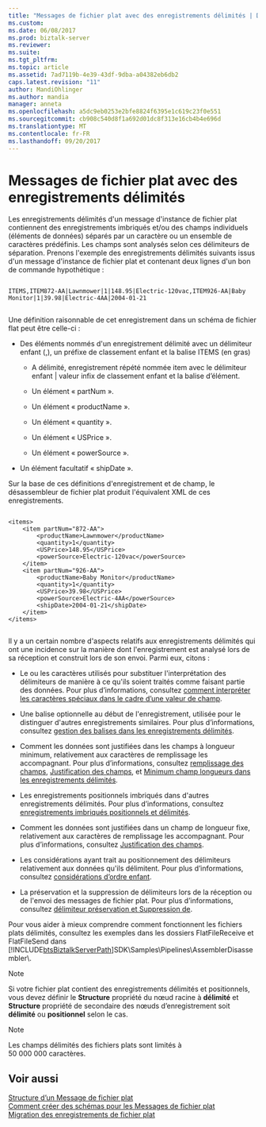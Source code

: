 ```yaml
---
title: "Messages de fichier plat avec des enregistrements délimités | Documents Microsoft"
ms.custom: 
ms.date: 06/08/2017
ms.prod: biztalk-server
ms.reviewer: 
ms.suite: 
ms.tgt_pltfrm: 
ms.topic: article
ms.assetid: 7ad7119b-4e39-43df-9dba-a04382eb6db2
caps.latest.revision: "11"
author: MandiOhlinger
ms.author: mandia
manager: anneta
ms.openlocfilehash: a5dc9eb0253e2bfe8824f6395e1c619c23f0e551
ms.sourcegitcommit: cb908c540d8f1a692d01dc8f313e16cb4b4e696d
ms.translationtype: MT
ms.contentlocale: fr-FR
ms.lasthandoff: 09/20/2017
---
```

# <a name="flat-file-messages-with-delimited-records"></a>Messages de fichier plat avec des enregistrements délimités
Les enregistrements délimités d'un message d'instance de fichier plat contiennent des enregistrements imbriqués et/ou des champs individuels (éléments de données) séparés par un caractère ou un ensemble de caractères prédéfinis. Les champs sont analysés selon ces délimiteurs de séparation. Prenons l'exemple des enregistrements délimités suivants issus d'un message d'instance de fichier plat et contenant deux lignes d'un bon de commande hypothétique :  
  
```  
  
ITEMS,ITEM872-AA|Lawnmower|1|148.95|Electric-120vac,ITEM926-AA|Baby Monitor|1|39.98|Electric-4AA|2004-01-21  
  
```  
  
 Une définition raisonnable de cet enregistrement dans un schéma de fichier flat peut être celle-ci :  
  
-   Des éléments nommés d'un enregistrement délimité avec un délimiteur enfant (,), un préfixe de classement enfant et la balise ITEMS (en gras)  
  
    -   A délimité, enregistrement répété nommée item avec le délimiteur enfant &#124; valeur infix de classement enfant et la balise d’élément.  
  
    -   Un élément « partNum ».  
  
    -   Un élément « productName ».  
  
    -   Un élément « quantity ».  
  
    -   Un élément « USPrice ».  
  
    -   Un élément « powerSource ».  
  
-   Un élément facultatif « shipDate ».  
  
 Sur la base de ces définitions d'enregistrement et de champ, le désassembleur de fichier plat produit l'équivalent XML de ces enregistrements.  
  
```  
  
<items>  
    <item partNum="872-AA">  
        <productName>Lawnmower</productName>  
        <quantity>1</quantity>  
        <USPrice>148.95</USPrice>  
        <powerSource>Electric-120vac</powerSource>  
    </item>  
    <item partNum="926-AA">  
        <productName>Baby Monitor</productName>  
        <quantity>1</quantity>  
        <USPrice>39.98</USPrice>  
        <powerSource>Electric-4AA</powerSource>  
        <shipDate>2004-01-21</shipDate>  
    </item>  
</items>  
  
```  
  
 Il y a un certain nombre d'aspects relatifs aux enregistrements délimités qui ont une incidence sur la manière dont l'enregistrement est analysé lors de sa réception et construit lors de son envoi. Parmi eux, citons :  
  
-   Le ou les caractères utilisés pour substituer l'interprétation des délimiteurs de manière à ce qu'ils soient traités comme faisant partie des données. Pour plus d’informations, consultez [comment interpréter les caractères spéciaux dans le cadre d’une valeur de champ](../core/ways-to-interpret-special-characters-as-part-of-a-field-value.md).  
  
-   Une balise optionnelle au début de l'enregistrement, utilisée pour le distinguer d'autres enregistrements similaires. Pour plus d’informations, consultez [gestion des balises dans les enregistrements délimités](../core/tag-handling-in-delimited-records.md).  
  
-   Comment les données sont justifiées dans les champs à longueur minimum, relativement aux caractères de remplissage les accompagnant. Pour plus d’informations, consultez [remplissage des champs](../core/field-padding.md), [Justification des champs](../core/field-justification.md), et [Minimum champ longueurs dans les enregistrements délimités](../core/minimum-field-lengths-within-delimited-records.md).  
  
-   Les enregistrements positionnels imbriqués dans d'autres enregistrements délimités. Pour plus d’informations, consultez [enregistrements imbriqués positionnels et délimités](../core/nested-positional-and-delimited-records.md).  
  
-   Comment les données sont justifiées dans un champ de longueur fixe, relativement aux caractères de remplissage les accompagnant. Pour plus d’informations, consultez [Justification des champs](../core/field-justification.md).  
  
-   Les considérations ayant trait au positionnement des délimiteurs relativement aux données qu'ils délimitent. Pour plus d’informations, consultez [considérations d’ordre enfant](../core/child-order-considerations.md).  
  
-   La préservation et la suppression de délimiteurs lors de la réception ou de l'envoi des messages de fichier plat. Pour plus d’informations, consultez [délimiteur préservation et Suppression de](../core/delimiter-preservation-and-suppression.md).  
  
 Pour vous aider à mieux comprendre comment fonctionnent les fichiers plats délimités, consultez les exemples dans les dossiers FlatFileReceive et FlatFileSend dans [!INCLUDE[btsBiztalkServerPath](../includes/btsbiztalkserverpath-md.md)]SDK\Samples\Pipelines\AssemblerDisassembler\\.  
  
> [!NOTE]
>  Si votre fichier plat contient des enregistrements délimités et positionnels, vous devez définir le **Structure** propriété du nœud racine à **délimité** et **Structure** propriété de secondaire des nœuds d’enregistrement soit **délimité** ou **positionnel** selon le cas.  
  
> [!NOTE]
>  Les champs délimités des fichiers plats sont limités à 50 000 000 caractères.  
  
## <a name="see-also"></a>Voir aussi  
 [Structure d’un Message de fichier plat](../core/structure-of-a-flat-file-message.md)   
 [Comment créer des schémas pour les Messages de fichier plat](../core/how-to-create-schemas-for-flat-file-messages.md)   
 [Migration des enregistrements de fichier plat](../core/migrating-flat-file-records.md)